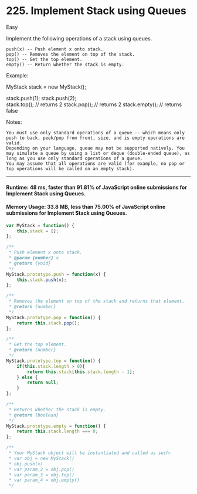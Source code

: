 # 225. Implement Stack using Queues
Easy

Implement the following operations of a stack using queues.

    push(x) -- Push element x onto stack.
    pop() -- Removes the element on top of the stack.
    top() -- Get the top element.
    empty() -- Return whether the stack is empty.

Example:

MyStack stack = new MyStack();

stack.push(1);
stack.push(2);  
stack.top();   // returns 2
stack.pop();   // returns 2
stack.empty(); // returns false

Notes:

    You must use only standard operations of a queue -- which means only push to back, peek/pop from front, size, and is empty operations are valid.
    Depending on your language, queue may not be supported natively. You may simulate a queue by using a list or deque (double-ended queue), as long as you use only standard operations of a queue.
    You may assume that all operations are valid (for example, no pop or top operations will be called on an empty stack).

---

#### Runtime: 48 ms, faster than 91.81% of JavaScript online submissions for Implement Stack using Queues.
#### Memory Usage: 33.8 MB, less than 75.00% of JavaScript online submissions for Implement Stack using Queues.

```javascript
var MyStack = function() {
    this.stack = [];
};

/**
 * Push element x onto stack. 
 * @param {number} x
 * @return {void}
 */
MyStack.prototype.push = function(x) {
    this.stack.push(x);
};

/**
 * Removes the element on top of the stack and returns that element.
 * @return {number}
 */
MyStack.prototype.pop = function() {
    return this.stack.pop();
};

/**
 * Get the top element.
 * @return {number}
 */
MyStack.prototype.top = function() {
    if(this.stack.length > 0){
        return this.stack[this.stack.length - 1];
    } else {
        return null;
    }
};

/**
 * Returns whether the stack is empty.
 * @return {boolean}
 */
MyStack.prototype.empty = function() {
    return this.stack.length === 0;
};

/** 
 * Your MyStack object will be instantiated and called as such:
 * var obj = new MyStack()
 * obj.push(x)
 * var param_2 = obj.pop()
 * var param_3 = obj.top()
 * var param_4 = obj.empty()
 */
```
